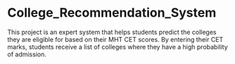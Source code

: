 # College_Recommendation_System
This project is an expert system that helps students predict the colleges they are eligible for based on their MHT CET scores. By entering their CET marks, students receive a list of colleges where they have a high probability of admission.
